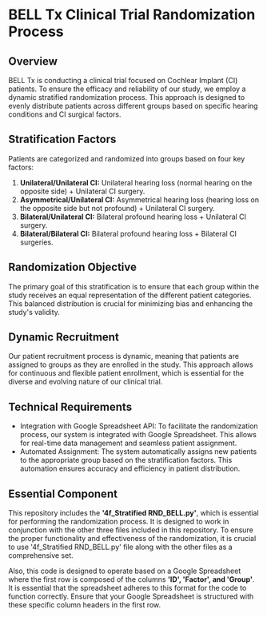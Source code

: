 # BELL Tx Clinical Trial Randomization Process

## Overview
BELL Tx is conducting a clinical trial focused on Cochlear Implant (CI) patients. To ensure the efficacy and reliability of our study, we employ a dynamic stratified randomization process. This approach is designed to evenly distribute patients across different groups based on specific hearing conditions and CI surgical factors.

## Stratification Factors
Patients are categorized and randomized into groups based on four key factors:
1. **Unilateral/Unilateral CI:** Unilateral hearing loss (normal hearing on the opposite side) + Unilateral CI surgery.
2. **Asymmetrical/Unilateral CI:** Asymmetrical hearing loss (hearing loss on the opposite side but not profound) + Unilateral CI surgery.
3. **Bilateral/Unilateral CI:** Bilateral profound hearing loss + Unilateral CI surgery.
4. **Bilateral/Bilateral CI:** Bilateral profound hearing loss + Bilateral CI surgeries.

## Randomization Objective
The primary goal of this stratification is to ensure that each group within the study receives an equal representation of the different patient categories. This balanced distribution is crucial for minimizing bias and enhancing the study's validity.

## Dynamic Recruitment
Our patient recruitment process is dynamic, meaning that patients are assigned to groups as they are enrolled in the study. This approach allows for continuous and flexible patient enrollment, which is essential for the diverse and evolving nature of our clinical trial.

## Technical Requirements
- Integration with Google Spreadsheet API: To facilitate the randomization process, our system is integrated with Google Spreadsheet. This allows for real-time data management and seamless patient assignment.
- Automated Assignment: The system automatically assigns new patients to the appropriate group based on the stratification factors. This automation ensures accuracy and efficiency in patient distribution.

## Essential Component
This repository includes the **'4f_Stratified RND_BELL.py'**, which is essential for performing the randomization process. It is designed to work in conjunction with the other three files included in this repository. To ensure the proper functionality and effectiveness of the randomization, it is crucial to use '4f_Stratified RND_BELL.py' file along with the other files as a comprehensive set.

Also, this code is designed to operate based on a Google Spreadsheet where the first row is composed of the columns **'ID', 'Factor', and 'Group'**. It is essential that the spreadsheet adheres to this format for the code to function correctly. Ensure that your Google Spreadsheet is structured with these specific column headers in the first row.



